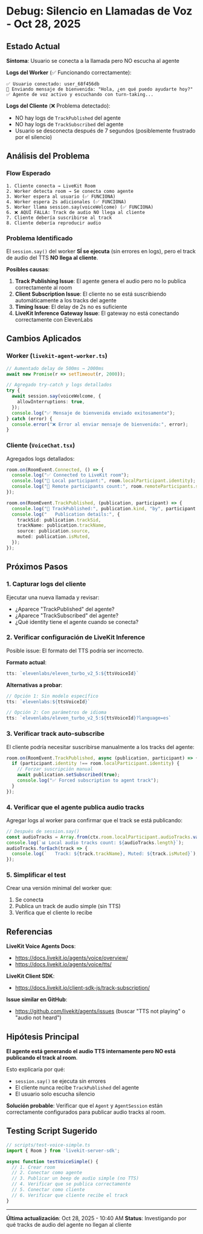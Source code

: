 # Debug: Silencio en Llamadas de Voz - Oct 28, 2025

## Estado Actual

**Síntoma**: Usuario se conecta a la llamada pero NO escucha al agente

**Logs del Worker** (✅ Funcionando correctamente):
```
✅ Usuario conectado: user_68f456db
💬 Enviando mensaje de bienvenida: "Hola, ¿en qué puedo ayudarte hoy?"
✅ Agente de voz activo y escuchando con turn-taking...
```

**Logs del Cliente** (❌ Problema detectado):
- NO hay logs de `TrackPublished` del agente
- NO hay logs de `TrackSubscribed` del agente
- Usuario se desconecta después de 7 segundos (posiblemente frustrado por el silencio)

## Análisis del Problema

### Flow Esperado

```
1. Cliente conecta → LiveKit Room
2. Worker detecta room → Se conecta como agente
3. Worker espera al usuario (✅ FUNCIONA)
4. Worker espera 2s adicionales (✅ FUNCIONA)
5. Worker llama session.say(voiceWelcome) (✅ FUNCIONA)
6. ❌ AQUÍ FALLA: Track de audio NO llega al cliente
7. Cliente debería suscribirse al track
8. Cliente debería reproducir audio
```

### Problema Identificado

El `session.say()` del worker **SÍ se ejecuta** (sin errores en logs), pero el track de audio del TTS **NO llega al cliente**.

**Posibles causas**:

1. **Track Publishing Issue**: El agente genera el audio pero no lo publica correctamente al room
2. **Client Subscription Issue**: El cliente no se está suscribiendo automáticamente a los tracks del agente
3. **Timing Issue**: El delay de 2s no es suficiente
4. **LiveKit Inference Gateway Issue**: El gateway no está conectando correctamente con ElevenLabs

## Cambios Aplicados

### Worker (`livekit-agent-worker.ts`)

```typescript
// Aumentado delay de 500ms → 2000ms
await new Promise(r => setTimeout(r, 2000));

// Agregado try-catch y logs detallados
try {
  await session.say(voiceWelcome, {
    allowInterruptions: true,
  });
  console.log("✅ Mensaje de bienvenida enviado exitosamente");
} catch (error) {
  console.error("❌ Error al enviar mensaje de bienvenida:", error);
}
```

### Cliente (`VoiceChat.tsx`)

Agregados logs detallados:
```typescript
room.on(RoomEvent.Connected, () => {
  console.log("✅ Connected to LiveKit room");
  console.log("👤 Local participant:", room.localParticipant.identity);
  console.log("👥 Remote participants count:", room.remoteParticipants.size);
});

room.on(RoomEvent.TrackPublished, (publication, participant) => {
  console.log("📡 TrackPublished:", publication.kind, "by", participant.identity);
  console.log("   Publication details:", {
    trackSid: publication.trackSid,
    trackName: publication.trackName,
    source: publication.source,
    muted: publication.isMuted,
  });
});
```

## Próximos Pasos

### 1. Capturar logs del cliente

Ejecutar una nueva llamada y revisar:
- ¿Aparece "TrackPublished" del agente?
- ¿Aparece "TrackSubscribed" del agente?
- ¿Qué identity tiene el agente cuando se conecta?

### 2. Verificar configuración de LiveKit Inference

Posible issue: El formato del TTS podría ser incorrecto.

**Formato actual**:
```typescript
tts: `elevenlabs/eleven_turbo_v2_5:${ttsVoiceId}`
```

**Alternativas a probar**:
```typescript
// Opción 1: Sin modelo específico
tts: `elevenlabs:${ttsVoiceId}`

// Opción 2: Con parámetros de idioma
tts: `elevenlabs/eleven_turbo_v2_5:${ttsVoiceId}?language=es`
```

### 3. Verificar track auto-subscribe

El cliente podría necesitar suscribirse manualmente a los tracks del agente:

```typescript
room.on(RoomEvent.TrackPublished, async (publication, participant) => {
  if (participant.identity !== room.localParticipant.identity) {
    // Forzar suscripción manual
    await publication.setSubscribed(true);
    console.log("✅ Forced subscription to agent track");
  }
});
```

### 4. Verificar que el agente publica audio tracks

Agregar logs al worker para confirmar que el track se está publicando:

```typescript
// Después de session.say()
const audioTracks = Array.from(ctx.room.localParticipant.audioTracks.values());
console.log(`📊 Local audio tracks count: ${audioTracks.length}`);
audioTracks.forEach(track => {
  console.log(`   Track: ${track.trackName}, Muted: ${track.isMuted}`);
});
```

### 5. Simplificar el test

Crear una versión minimal del worker que:
1. Se conecta
2. Publica un track de audio simple (sin TTS)
3. Verifica que el cliente lo recibe

## Referencias

**LiveKit Voice Agents Docs**:
- https://docs.livekit.io/agents/voice/overview/
- https://docs.livekit.io/agents/voice/tts/

**LiveKit Client SDK**:
- https://docs.livekit.io/client-sdk-js/track-subscription/

**Issue similar en GitHub**:
- https://github.com/livekit/agents/issues (buscar "TTS not playing" o "audio not heard")

## Hipótesis Principal

**El agente está generando el audio TTS internamente pero NO está publicando el track al room**.

Esto explicaría por qué:
- `session.say()` se ejecuta sin errores
- El cliente nunca recibe `TrackPublished` del agente
- El usuario solo escucha silencio

**Solución probable**:
Verificar que el `Agent` y `AgentSession` están correctamente configurados para publicar audio tracks al room.

## Testing Script Sugerido

```typescript
// scripts/test-voice-simple.ts
import { Room } from 'livekit-server-sdk';

async function testVoiceSimple() {
  // 1. Crear room
  // 2. Conectar como agente
  // 3. Publicar un beep de audio simple (no TTS)
  // 4. Verificar que se publica correctamente
  // 5. Conectar como cliente
  // 6. Verificar que cliente recibe el track
}
```

---

**Última actualización**: Oct 28, 2025 - 10:40 AM
**Status**: Investigando por qué tracks de audio del agente no llegan al cliente
